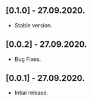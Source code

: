 ## [0.1.0] - 27.09.2020.

* Stable version.



## [0.0.2] - 27.09.2020.

* Bug Fixes.


## [0.0.1] - 27.09.2020.

* Intial release.
